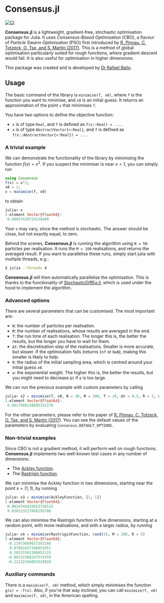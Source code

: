 # Consensus.jl

[![CI](https://github.com/rafaelbailo/Consensus.jl/actions/workflows/CI.yml/badge.svg)](https://github.com/rafaelbailo/Consensus.jl/actions/workflows/CI.yml)

**Consensus.jl** is a lightweight, gradient-free, stochastic optimisation package for Julia. It uses _Consensus-Based Optimisation_ (CBO), a flavour of _Particle Swarm Optimisation_ (PSO) first introduced by [R. Pinnau, C. Totzeck, O. Tse, and S. Martin (2017)][1]. This is a method of global optimisation particularly suited for rough functions, where gradient descent would fail. It is also useful for optimisation in higher dimensions.

This package was created and is developed by [Dr Rafael Bailo](https://rafaelbailo.com/).

## Usage

The basic command of the library is `minimise(f, x0)`, where `f` is the function you want to minimise, and `x0` is an initial guess. It returns an approximation of the point `x` that minimises `f`.

You have two options to define the objective function:

- `x` is of type `Real`, and `f` is defined as `f(x::Real) = ...`.
- `x` is of type `AbstractVector{<:Real}`, and `f` is defined as `f(x::AbstractVector{<:Real}) = ...`.

### A trivial example

We can demonstrate the functionality of the library by minimising the function $f(x)=x^2$. If you suspect the minimiser is near $x=1$, you can simply run

```jl
using Consensus
f(x) = x^2;
x0 = 1;
x = minimise(f, x0)
```

to obtain

```jl
julia> x
1-element Vector{Float64}:
 0.08057420724239409
```

Your `x` may vary, since the method is stochastic. The answer should be close, but not exactly equal, to zero.

Behind the scenes, **Consensus.jl** is running the algorithm using `N = 50` particles per realisation. It runs the `M = 100` realisations, and returns the averaged result. If you want to parallelise these runs, simply start julia with multiple threads, e.g.:

```sh
$ julia --threads 4
```

**Consensus.jl** will then automatically parallelise the optimisation. This is thanks to the functionality of [StochasticDiffEq.jl](https://github.com/SciML/StochasticDiffEq.jl), which is used under the hood to implement the algorithm.

### Advanced options

There are several parameters that can be customised. The most important are:

- `N`: the number of particles per realisation.
- `M`: the number of realisations, whose results are averaged in the end.
- `T`: the run time of each realisation. The longer this is, the better the results, but the longer you have to wait for them.
- `Δt`: the discretisation step of the realisations. Smaller is more accurate, but slower. If the optimisation fails (returns `Inf` or `NaN`), making this smaller is likely to help.
- `R`: the radius of the initial sampling area, which is centred around your intiial guess `x0`.
- `α`: the exponential weight. The higher this is, the better the results, but you might need to decrease `Δt` if `α` is too large.

We can run the previous example with custom parameters by calling

```jl
julia> x2 = minimise(f, x0, N = 30, M = 100, T = 10, Δt = 0.5, R = 2, α = 500)
1-element Vector{Float64}:
 0.0017988128895332278
```

For the other parameters, please refer to the paper of [R. Pinnau, C. Totzeck, O. Tse, and S. Martin (2017)][1]. You can see the default values of the parameters by evaluating `Consensus.DEFAULT_OPTIONS`.

### Non-trivial examples

Since CBO is not a gradient method, it will perform well on rough functions. **Consensus.jl** implements two well-known test cases in any number of dimensions:

- The [Ackley function](https://en.wikipedia.org/wiki/Ackley_function).
- The [Rastrigin function](https://en.wikipedia.org/wiki/Rastrigin_function).

We can minimise the Ackley function in two dimensions, starting near the point $x=(1,1)$, by running

```jl
julia> x3 = minimise(AckleyFunction, [1, 1])
2-element Vector{Float64}:
 0.0024744433653736513
 0.030533227060295706
```

We can also minimise the Rastrigin function in five dimensions, starting at a random point, with more realisations, and with a larger radius, by running

```jl
julia> x4 = minimise(RastriginFunction, rand(5), M = 200, R = 5)
5-element Vector{Float64}:
 -0.11973689657393186
  0.07882427348951951
  0.18515501300052115
 -0.06532360247574359
 -0.13132340855939928
```

### Auxiliary commands

There is a `maximise(f, x0)` method, which simply minimises the function `g(x) = -f(x)`. Also, if you're that way inclined, you can call `minimize(f, x0)` and `maximize(f, x0)`, in the American spelling.

[1]: http://dx.doi.org/10.1142/S0218202517400061
